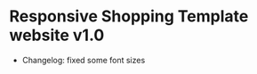 <h1>Responsive Shopping Template website v1.0</h1>
<ul>
<li>Changelog: fixed some font sizes</li>
</ul>
